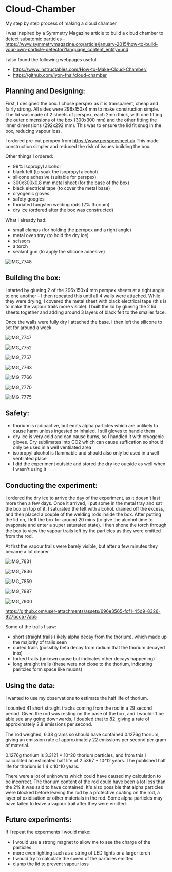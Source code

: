 # Cloud-Chamber
My step by step process of making a cloud chamber

I was inspired by a Symmetry Magazine article to build a cloud chamber to detect subatomic particles - https://www.symmetrymagazine.org/article/january-2015/how-to-build-your-own-particle-detector?language_content_entity=und

I also found the following webpages useful:

 - https://www.instructables.com/How-to-Make-Cloud-Chamber/
 - https://github.com/lyon-fnal/cloud-chamber

## Planning and Designing:

First, I designed the box. I chose perspex as it is transparent, cheap and fairly strong. All sides were 296x150x4 mm to make construction simple. The lid was made of 2 sheets of perspex, each 2mm thick, with one fitting the outer dimensions of the box (300x300 mm) and the other fitting the inner dimensions (292x292 mm). This was to ensure the lid fit snug in the box, reducing vapour loss.

I ordered pre-cut perxpex from https://www.perspexsheet.uk
This made construction simpler and reduced the risk of issues building the box.

Other things I ordered:
 - 99% isopropyl alcohol
 - black felt (to soak the isopropyl alcohol)
 - silicone adhesive (suitable for perspex)
 - 300x300x0.8 mm metal sheet (for the base of the box)
 - black electrical tape (to cover the metal base)
 - cryogenic gloves
 - safety googles
 - thoriated tungsten welding rods (2% thorium)
 - dry ice (ordered after the box was constructed)

What I already had:
 - small clamps (for holding the perxpex and a right angle)
 - metal oven tray (to hold the dry ice)
 - scissors
 - a torch
 - sealant gun (to apply the silicone adhesive)

![IMG_7748](https://github.com/user-attachments/assets/89fd885c-14fd-49d2-b48e-f75cabb59078)

## Building the box:

I started by glueing 2 of the 296x150x4 mm perspex sheets at a right angle to one another - I then repeated this until all 4 walls were attached.
While they were drying, I covered the metal sheet with black electrical tape (this is to make the vapour trails more visible). I built the lid by glueing the 2 lid sheets together and adding around 3 layers of black felt to the smaller face.

Once the walls were fully dry I attached the base. I then left the silicone to set for around a week.

![IMG_7747](https://github.com/user-attachments/assets/f5ec8a08-2a57-4bbb-b222-769eb900ed1f)

![IMG_7752](https://github.com/user-attachments/assets/4e58a037-f178-4a5a-9eac-48db40f77604)

![IMG_7757](https://github.com/user-attachments/assets/d31066c5-994a-44df-a55c-5f99d882eadd)

![IMG_7763](https://github.com/user-attachments/assets/c4559e1c-8516-4fef-8c03-e7f5a8bbdb92)

![IMG_7766](https://github.com/user-attachments/assets/e6343253-d9fd-4048-ad8e-4c83cb88ccce)

![IMG_7770](https://github.com/user-attachments/assets/06cdfa77-4434-4453-838e-c75fd236a4af)

![IMG_7775](https://github.com/user-attachments/assets/66280129-8fa7-46e8-936b-071b78f0d863)

## Safety:

 - thorium is radioactive, but emits alpha particles which are unlikely to cause harm unless ingested or inhaled. I still gloves to handle them
 - dry ice is very cold and can cause burns, so I handled it with cryogenic gloves. Dry sublimates into CO2 which can cause suffication so should only be used in a well ventilated area
 - isopropyl alcohol is flammable and should also only be used in a well ventilated place
 - I did the experiment outside and stored the dry ice outside as well when I wasn't using it

## Conducting the experiment:

I ordered the dry ice to arrive the day of the experiment, as it doesn't last more then a few days. Once it arrived, I put some in the metal tray and sat the box on top of it. I saturated the felt with alcohol. drained off the excess, and then placed a couple of the welding rods inside the box. After putting the lid on, I left the box for around 20 mins (to give the alcohol time to evaporate and enter a super saturated state). I then shone the torch through the box to view the vapour trails left by the particles as they were emitted from the rod.

At first the vapour trails were barely visible, but after a few minutes they became a lot clearer.

![IMG_7831](https://github.com/user-attachments/assets/66350274-0db5-4831-872b-b3791a968d3b)

![IMG_7836](https://github.com/user-attachments/assets/11471f71-2c5d-4546-841f-4382e52a88ca)

![IMG_7859](https://github.com/user-attachments/assets/5cdae34d-e342-4890-9300-706f7048adaf)

![IMG_7887](https://github.com/user-attachments/assets/737212f3-bd50-47d7-90de-4d0124af647d)

![IMG_7900](https://github.com/user-attachments/assets/fc07ff1f-791e-4001-b068-434ea2b125b1)

https://github.com/user-attachments/assets/696e3565-fcf1-45d9-8326-927bcc577ab5

Some of the trails I saw:
 -  short straight trails (likely alpha decay from the thorium), which made up the majority of trails seen
 -  curled trails (possibly beta decay from radium that the thorium decayed into)
 -  forked trails (unkown cause but indicates other decays happening)
 -  long straight trails (these were not close to the thorium, indicating paritcles form space like muons)

## Using the data:

I wanted to use my observations to estimate the half life of thorium.

I counted 41 short straight tracks coming from the rod in a 29 second period. Given the rod was resting on the base of the box, and I wouldn't be able see any going downwards, I doubled that to 82, giving a rate of approximately 2.8 emissions per second.

The rod weighed, 6.38 grams so should have contained 0.1276g thorium, giving an emission rate of approximately 22 emissions per second per gram of material.

0.1276g thorium is 3.3121 * 10^20 thorium particles, and from this I calculated an estimated half life of 2.5367 * 10^12 years. The published half life for thorium is 1.4 x 10^10 years. 

There were a lot of unknowns which could have caused my calculation to be incorrect. The thorium content of the rod could have been a lot less than the 2% it was said to have contained. It's also possible that alpha particles were blocked before leaving the rod by a protective coating on the rod, a layer of oxidisation or other materials in the rod. Some alpha particles may have failed to leave a vapour trail after they were emitted. 

## Future experiments:

If I repeat the experments I would make:

 - I would use a strong magnet to allow me to see the charge of the particles
 - more even lighting such as a string of LED lights or a larger torch
 - I would try to calculate the speed of the particles emitted
 - clamp the lid to prevent vapour loss
